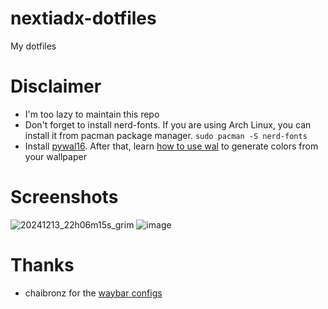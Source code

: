 # nextiadx-dotfiles
 My dotfiles

# Disclaimer
- I'm too lazy to maintain this repo
- Don't forget to install nerd-fonts. If you are using Arch Linux, you can install it from pacman package manager. `sudo pacman -S nerd-fonts`
- Install [pywal16](https://github.com/eylles/pywal16/wiki/Installation). After that, learn [how to use wal](https://github.com/eylles/pywal16/wiki/Getting-Started#how-to-use-wal) to generate colors from your wallpaper

# Screenshots
![20241213_22h06m15s_grim](https://github.com/user-attachments/assets/90c36623-79dc-4a93-9180-b0f31272bb83)
![image](https://github.com/user-attachments/assets/6513fd7a-eb47-43e1-9525-6c7f56ea152b)

# Thanks
- chaibronz for the [waybar configs](https://github.com/chaibronz/waybar_conf)
